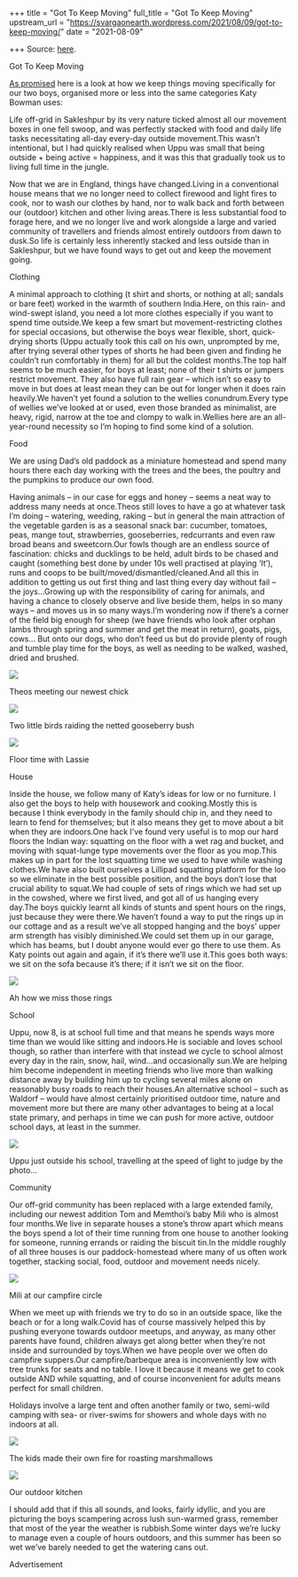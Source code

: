 +++
title = "Got To Keep Moving"
full_title = "Got To Keep Moving"
upstream_url = "https://svargaonearth.wordpress.com/2021/08/09/got-to-keep-moving/"
date = "2021-08-09"

+++
Source: [here](https://svargaonearth.wordpress.com/2021/08/09/got-to-keep-moving/).

Got To Keep Moving

[As promised](https://svargaonearth.wordpress.com/2021/08/06/grow-wild/) here is a look at how we keep things moving specifically for our two boys, organised more or less into the same categories Katy Bowman uses:

Life off-grid in Sakleshpur by its very nature ticked almost all our movement boxes in one fell swoop, and was perfectly stacked with food and daily life tasks necessitating all-day every-day outside movement.This wasn’t intentional, but I had quickly realised when Uppu was small that being outside + being active = happiness, and it was this that gradually took us to living full time in the jungle.

Now that we are in England, things have changed.Living in a conventional house means that we no longer need to collect firewood and light fires to cook, nor to wash our clothes by hand, nor to walk back and forth between our (outdoor) kitchen and other living areas.There is less substantial food to forage here, and we no longer live and work alongside a large and varied community of travellers and friends almost entirely outdoors from dawn to dusk.So life is certainly less inherently stacked and less outside than in Sakleshpur, but we have found ways to get out and keep the movement going.

Clothing

A minimal approach to clothing (t shirt and shorts, or nothing at all; sandals or bare feet) worked in the warmth of southern India.Here, on this rain- and wind-swept island, you need a lot more clothes especially if you want to spend time outside.We keep a few smart but movement-restricting clothes for special occasions, but otherwise the boys wear flexible, short, quick-drying shorts (Uppu actually took this call on his own, unprompted by me, after trying several other types of shorts he had been given and finding he couldn’t run comfortably in them) for all but the coldest months.The top half seems to be much easier, for boys at least; none of their t shirts or jumpers restrict movement. They also have full rain gear – which isn’t so easy to move in but does at least mean they can be out for longer when it does rain heavily.We haven’t yet found a solution to the wellies conundrum.Every type of wellies we’ve looked at or used, even those branded as minimalist, are heavy, rigid, narrow at the toe and clompy to walk in.Wellies here are an all-year-round necessity so I’m hoping to find some kind of a solution.

Food

We are using Dad’s old paddock as a miniature homestead and spend many hours there each day working with the trees and the bees, the poultry and the pumpkins to produce our own food.

Having animals – in our case for eggs and honey – seems a neat way to address many needs at once.Theos still loves to have a go at whatever task I’m doing – watering, weeding, raking – but in general the main attraction of the vegetable garden is as a seasonal snack bar: cucumber, tomatoes, peas, mange tout, strawberries, gooseberries, redcurrants and even raw broad beans and sweetcorn.Our fowls though are an endless source of fascination: chicks and ducklings to be held, adult birds to be chased and caught (something best done by under 10s well practised at playing ‘It’), runs and coops to be built/moved/dismantled/cleaned.And all this in addition to getting us out first thing and last thing every day without fail – the joys…Growing up with the responsibility of caring for animals, and having a chance to closely observe and live beside them, helps in so many ways – and moves us in so many ways.I’m wondering now if there’s a corner of the field big enough for sheep (we have friends who look after orphan lambs through spring and summer and get the meat in return), goats, pigs, cows… But onto our dogs, who don’t feed us but do provide plenty of rough and tumble play time for the boys, as well as needing to be walked, washed, dried and brushed.

[![](https://svargaonearth.files.wordpress.com/2021/08/img-3632.jpg?w=1024)](https://svargaonearth.files.wordpress.com/2021/08/img-3632.jpg)

Theos meeting our newest chick

[![](https://svargaonearth.files.wordpress.com/2021/08/img-1994.jpg?w=768)](https://svargaonearth.files.wordpress.com/2021/08/img-1994.jpg)

Two little birds raiding the netted gooseberry bush

[![](https://svargaonearth.files.wordpress.com/2021/08/img-2612.jpg?w=768)](https://svargaonearth.files.wordpress.com/2021/08/img-2612.jpg)

Floor time with Lassie

House

Inside the house, we follow many of Katy’s ideas for low or no furniture. I also get the boys to help with housework and cooking.Mostly this is because I think everybody in the family should chip in, and they need to learn to fend for themselves; but it also means they get to move about a bit when they are indoors.One hack I’ve found very useful is to mop our hard floors the Indian way: squatting on the floor with a wet rag and bucket, and moving with squat-lunge type movements over the floor as you mop.This makes up in part for the lost squatting time we used to have while washing clothes.We have also built ourselves a Lillipad squatting platform for the loo so we eliminate in the best possible position, and the boys don’t lose that crucial ability to squat.We had couple of sets of rings which we had set up in the cowshed, where we first lived, and got all of us hanging every day.The boys quickly learnt all kinds of stunts and spent hours on the rings, just because they were there.We haven’t found a way to put the rings up in our cottage and as a result we’ve all stopped hanging and the boys’ upper arm strength has visibly diminished.We could set them up in our garage, which has beams, but I doubt anyone would ever go there to use them. As Katy points out again and again, if it’s there we’ll use it.This goes both ways: we sit on the sofa because it’s there; if it isn’t we sit on the floor.

[![](https://svargaonearth.files.wordpress.com/2021/08/img_7275.jpg?w=768)](https://svargaonearth.files.wordpress.com/2021/08/img_7275.jpg)

Ah how we miss those rings

School

Uppu, now 8, is at school full time and that means he spends ways more time than we would like sitting and indoors.He is sociable and loves school though, so rather than interfere with that instead we cycle to school almost every day in the rain, snow, hail, wind…and occasionally sun.We are helping him become independent in meeting friends who live more than walking distance away by building him up to cycling several miles alone on reasonably busy roads to reach their houses.An alternative school – such as Waldorf – would have almost certainly prioritised outdoor time, nature and movement more but there are many other advantages to being at a local state primary, and perhaps in time we can push for more active, outdoor school days, at least in the summer.

[![](https://svargaonearth.files.wordpress.com/2021/08/be148ac8-49d5-4c91-b046-2d778d567460.jpg?w=1024)](https://svargaonearth.files.wordpress.com/2021/08/be148ac8-49d5-4c91-b046-2d778d567460.jpg)

Uppu just outside his school, travelling at the speed of light to judge by the photo…

Community

Our off-grid community has been replaced with a large extended family, including our newest addition Tom and Memthoi’s baby Mili who is almost four months.We live in separate houses a stone’s throw apart which means the boys spend a lot of their time running from one house to another looking for someone, running errands or raiding the biscuit tin.In the middle roughly of all three houses is our paddock-homestead where many of us often work together, stacking social, food, outdoor and movement needs nicely.

[![](https://svargaonearth.files.wordpress.com/2021/08/img-4975.jpg?w=768)](https://svargaonearth.files.wordpress.com/2021/08/img-4975.jpg)

Mili at our campfire circle

When we meet up with friends we try to do so in an outside space, like the beach or for a long walk.Covid has of course massively helped this by pushing everyone towards outdoor meetups, and anyway, as many other parents have found, children always get along better when they’re not inside and surrounded by toys.When we have people over we often do campfire suppers.Our campfire/barbeque area is inconveniently low with tree trunks for seats and no table. I love it because it means we get to cook outside AND while squatting, and of course inconvenient for adults means perfect for small children.

Holidays involve a large tent and often another family or two, semi-wild camping with sea- or river-swims for showers and whole days with no indoors at all.

[![](https://svargaonearth.files.wordpress.com/2021/08/img-1448.jpg?w=1024)](https://svargaonearth.files.wordpress.com/2021/08/img-1448.jpg)

The kids made their own fire for roasting marshmallows

[![](https://svargaonearth.files.wordpress.com/2021/08/img-8563.jpg?w=1024)](https://svargaonearth.files.wordpress.com/2021/08/img-8563.jpg)

Our outdoor kitchen

I should add that if this all sounds, and looks, fairly idyllic, and you are picturing the boys scampering across lush sun-warmed grass, remember that most of the year the weather is rubbish.Some winter days we’re lucky to manage even a couple of hours outdoors, and this summer has been so wet we’ve barely needed to get the watering cans out.

Advertisement
